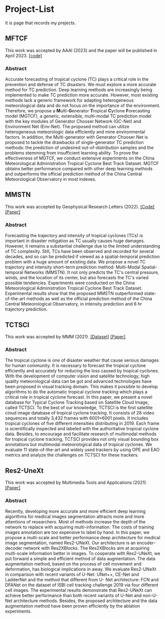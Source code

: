 # Project-List
It is page that records my prejects.
## MFTCF
This work was accepted by AAAI (2023) and the paper will be published in April 2023. [[code]](https://github.com/Zjut-MultimediaPlus/MGTCF)
### Abstract
Accurate forecasting of tropical cyclone (TC) plays a critical role in the prevention and defense of TC disasters. We
must explore a more accurate method for TC prediction.
Deep learning methods are increasingly being implemented
to make TC prediction more accurate. However, most existing methods lack a generic framework for adapting heterogeneous meteorological data 
and do not focus on the importance of the environment. 
Therefore, we propose a **M**ulti-**G**enerator **T**ropical **C**yclone **F**orecasting model (MGTCF),
a generic, extensible, multi-modal TC prediction model with
the key modules of Generator Chooser Network (GC-Net)
and Environment Net (Env-Net). The proposed method can
utilize heterogeneous meteorologic data efficiently and mine
environmental factors. In addition, the Multi-generator with
Generator Chooser Net is proposed to tackle the drawbacks
of single-generator TC prediction methods: the prediction of
undesired out-of-distribution samples and the problems stemming from insufficient learning ability. 
To prove the effectiveness of MGTCF, we conduct extensive experiments on the
China Meteorological Administration Tropical Cyclone Best
Track Dataset. MGTCF obtains better performance compared with other deep learning methods and outperforms
the official prediction method of the China Central Meteorological Observatory in most indexes.
## MMSTN
This work was accepted by Geophysical Research Letters (2022). [[Code]](https://github.com/Zjut-MultimediaPlus/MMSTN) 
[[Paper]](https://agupubs.onlinelibrary.wiley.com/doi/10.1029/2021GL096898)
### Abstract
Forecasting the trajectory and intensity of tropical cyclones (TCs) is important in disaster 
mitigation as TC usually causes huge damages. However, it remains a substantial challenge due to the limited 
understanding of TC complexity. Still, TCs have been observed and recorded for several decades, and so can be 
predicted if viewed as a spatial-temporal prediction problem with a huge amount of existing data. We propose 
a novel TC trajectory and intensity short-term prediction method: Multi-Modal Spatial-temporal Networks 
(MMSTN). It not only predicts the TC's central pressure, winds, and the location of its center, but also forecasts 
the TC's varied possible tendencies. Experiments were conducted on the China Meteorological Administration 
Tropical Cyclone Best Track Dataset. Experimental results show that the proposed MMSTN outperformed 
state-of-the-art methods as well as the official prediction method of the China Central Meteorological 
Observatory, in intensity prediction and 6 hr trajectory prediction.

## TCTSCI
This work was accepted by MMM (2021). [[Dataset]](https://github.com/Zjut-MultimediaPlus/TCTSCI) 
[[Paper]](https://link.springer.com/chapter/10.1007/978-3-030-67835-7_2) 
### Abstract
The tropical cyclone is one of disaster weather that cause
serious damages for human community. It is necessary to forecast the
tropical cyclone efficiently and accurately for reducing the loss caused by
tropical cyclones. With the development of computer vision and satellite
technology, high quality meteorological data can be got and advanced
technologies have been proposed in visual tracking domain. This makes
it possible to develop algorithms to do the automatic tropical cyclone
tracking which plays a critical role in tropical cyclone forecast. In this
paper, we present a novel database for Typical Cyclone Tracking based
on Satellite Cloud Image, called TCTSCI. To the best of our knowledge,
TCTSCI is the first satellite cloud image database of tropical cyclone
tracking. It consists of 28 video sequences and totally 3,432 frames with
6001×6001 pixels. It includes tropical cyclones of five different intensities
distributing in 2019. Each frame is scientifically inspected and labeled
with the authoritative tropical cyclone data. Besides, to encourage and
facilitate research of multimodal methods for tropical cyclone tracking,
TCTSCI provides not only visual bounding box annotations but multimodal meteorological data of tropical cyclones. 
We evaluate 11 state-of-the-art and widely used trackers by using OPE and EAO metrics and
analyze the challenges on TCTSCI for these trackers.

## Res2-UneXt
This work was accepted by Multimedia Tools and Applications (2021). [[Paper]](https://link.springer.com/article/10.1007/s11042-021-10536-5) 
### Abstract
Recently, developing more accurate and more efficient deep learning algorithms for medical
images segmentation attracts more and more attentions of researchers. Most of methods
increase the depth of the network to replace with acquiring multi-information. The costs of
training images annotation are too expensive to label by hand. In this paper, we propose
a multi-scale and better performance deep architecture for medical image segmentation,
named Res2-UNeXt. Our architecture is an encoder-decoder network with Res2XBlocks.
The Res2XBlocks aim at acquiring multi-scale information better in images. To cooperate
with Res2-UNeXt, we put forward a simple and efficient method of data augmentation.
The data augmentation method, based on the process of cell movement and deformation,
has biological implications in away. We evaluate Res2-UNeXt in comparison with recent
variants of U-Net: UNet++, CE-Net and LadderNet and the method that different from U-
Net architecture: FCN and DFANet on the dataset of ISBI cell tracking challenge 2019
via four different cell images. The experimental results demonstrate that Res2-UNeXt can
achieve better performance than both recent variants of U-Net and non-U-Net architecture
methods. Besides, the proposed architecture and the data augmentation method have been
proven efficiently by the ablation experiments.
